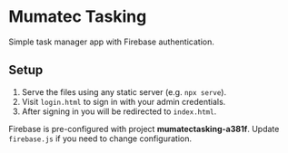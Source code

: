 # Mumatec Tasking

Simple task manager app with Firebase authentication.

## Setup

1. Serve the files using any static server (e.g. `npx serve`).
2. Visit `login.html` to sign in with your admin credentials.
3. After signing in you will be redirected to `index.html`.

Firebase is pre-configured with project **mumatectasking-a381f**. Update `firebase.js` if you need to change configuration.
